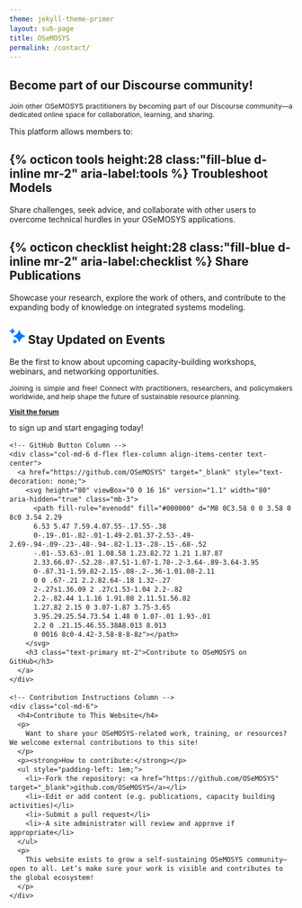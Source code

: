 ```yaml
---
theme: jekyll-theme-primer
layout: sub-page
title: OSeMOSYS
permalink: /contact/
---
```

<div class="container-lg p-responsive py-4 py-md-6 fade-in-center ">
<h2 class="alt-h2 text-center mb-3 mt-lg-6" id="more-than-just-code">
Become part of our Discourse community!</h2>
<p class="alt-lead text-gray text-center col-md-15 mx-auto" style="text-align: justify; font-size: 0.875em;">
  Join other OSeMOSYS practitioners by becoming part of our Discourse community—a dedicated online space for collaboration, learning, and sharing.</p>
  <p class="alt-lead text-gray text-justify-between col-md-15 mx-auto" style="text-align: justify;">This platform allows members to:</p>

 <div class="clearfix gutter-spacious">
    <div class="mb-3 mb-md-5 col-md-6 float-left">
      <h2 class="alt-h3 mb-2">
        {% octicon tools height:28 class:"fill-blue d-inline mr-2" aria-label:tools %}
        Troubleshoot Models 
      </h2>
      <p class="text-gray">Share challenges, seek advice, and collaborate with other users to overcome technical hurdles in your OSeMOSYS applications.</p>
    </div>
    <div class="mb-3 mb-md-5 col-md-6 float-left">
      <h2 class="alt-h3 mb-2">
        {% octicon checklist height:28 class:"fill-blue d-inline mr-2" aria-label:checklist %}
        Share Publications
      </h2>
      <p class="text-gray"> Showcase your research, explore the work of others, and contribute to the expanding body of knowledge on integrated systems modeling. </p>
    </div>
    <div class="mb-3 mb-md-5 col-md-6 float-left">
      <h2 class="alt-h3 mb-2">
        <img src="/assets/img/sparkles.svg" height="28" max-width = "160" class="fill: #007bff;" margin = "10" class="fill-blue" alt="">
        Stay Updated on Events
      </h2>
      <p class="text-gray">  Be the first to know about upcoming capacity-building workshops, webinars, and networking opportunities. 
      </p>
    </div>
  </div> 

  <p class="alt-lead text-gray text-justify-between col-md-15 mx-auto" style="text-align: justify; font-size: 0.875em;">Joining is simple and free! Connect with practitioners, researchers, and policymakers worldwide, and help shape the future of sustainable resource planning. <a href="https://forum.u4ria.org/"><p style="text-align: justify; font-size: 0.875em;"> <strong>Visit the forum</strong></p></a> to sign up and start engaging today! 
  </p>
</div>

<div class="container my-5">
  <div class="row align-items-start">

    <!-- GitHub Button Column -->
    <div class="col-md-6 d-flex flex-column align-items-center text-center">
      <a href="https://github.com/OSeMOSYS" target="_blank" style="text-decoration: none;">
        <svg height="80" viewBox="0 0 16 16" version="1.1" width="80" aria-hidden="true" class="mb-3">
          <path fill-rule="evenodd" fill="#000000" d="M8 0C3.58 0 0 3.58 0 8c0 3.54 2.29 
          6.53 5.47 7.59.4.07.55-.17.55-.38 
          0-.19-.01-.82-.01-1.49-2.01.37-2.53-.49-2.69-.94-.09-.23-.48-.94-.82-1.13-.28-.15-.68-.52
          -.01-.53.63-.01 1.08.58 1.23.82.72 1.21 1.87.87 
          2.33.66.07-.52.28-.87.51-1.07-1.78-.2-3.64-.89-3.64-3.95 
          0-.87.31-1.59.82-2.15-.08-.2-.36-1.01.08-2.11 
          0 0 .67-.21 2.2.82.64-.18 1.32-.27 
          2-.27s1.36.09 2 .27c1.53-1.04 2.2-.82 
          2.2-.82.44 1.1.16 1.91.08 2.11.51.56.82 
          1.27.82 2.15 0 3.07-1.87 3.75-3.65 
          3.95.29.25.54.73.54 1.48 0 1.07-.01 1.93-.01 
          2.2 0 .21.15.46.55.38A8.013 8.013 
          0 0016 8c0-4.42-3.58-8-8-8z"></path>
        </svg>
        <h3 class="text-primary mt-2">Contribute to OSeMOSYS on GitHub</h3>
      </a>
    </div>

    <!-- Contribution Instructions Column -->
    <div class="col-md-6">
      <h4>Contribute to This Website</h4>
      <p>
        Want to share your OSeMOSYS-related work, training, or resources? We welcome external contributions to this site!
      </p>
      <p><strong>How to contribute:</strong></p>
      <ul style="padding-left: 1em;">
        <li>-Fork the repository: <a href="https://github.com/OSeMOSYS" target="_blank">github.com/OSeMOSYS</a></li>
        <li>-Edit or add content (e.g. publications, capacity building activities)</li>
        <li>-Submit a pull request</li>
        <li>-A site administrator will review and approve if appropriate</li>
      </ul>
      <p>
        This website exists to grow a self-sustaining OSeMOSYS community—open to all. Let’s make sure your work is visible and contributes to the global ecosystem!
      </p>
    </div>

  </div>
</div>


<!-- <script>
    window.location.href = "/coming-soon/";
</script> -->
